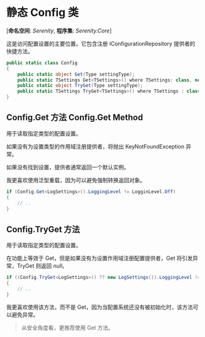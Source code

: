 # 静态 Config 类

[**命名空间**: *Serenity*, **程序集**: *Serenity.Core*]

这是访问配置设置的主要位置。它包含注册 IConfigurationRepository 提供者的快捷方法。

```cs
public static class Config
{
    public static object Get(Type settingType);
    public static TSettings Get<TSettings>() where TSettings: class, new();
    public static object TryGet(Type settingType);
    public static TSettings TryGet<TSettings>() where TSettings : class, new();
}
```

## Config.Get 方法 Config.Get Method

用于读取指定类型的配置设置。

如果没有为设置类型的作用域注册提供者，将抛出 KeyNotFoundException 异常。

如果没有找到设置，提供者通常返回一个默认实例。

我更喜欢使用泛型重载，因为可以避免强制转换返回对象。

```cs
if (Config.Get<LogSettings>().LoggingLevel != LogginLevel.Off)
{
    // ..
}
```

## Config.TryGet 方法

用于读取指定类型的配置设置。

在功能上等效于 Get，但是如果没有为设置作用域注册配置提供者，Get 将引发异常，TryGet 则返回 *null*。

```cs
if ((Config.TryGet<LogSettings>() ?? new LogSettings()).LoggingLevel != LogginLevel.Off)
{
    // ..
}
```

我更喜欢使用该方法，而不是 Get，因为当配置系统还没有被初始化时，该方法可以避免异常。

> 从安全角度看，更推荐使用 Get 方法。
